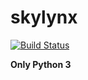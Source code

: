 # skylynx

[![Build Status](https://travis-ci.org/basameera/skylynx.svg?branch=master)](https://travis-ci.org/basameera/skylynx)

**Only Python 3**